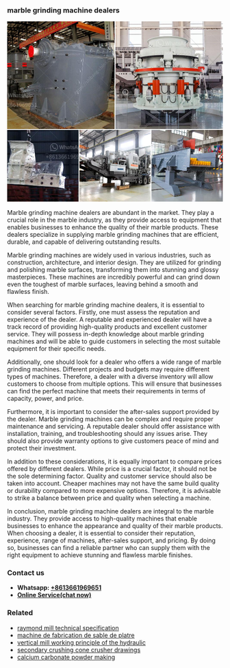 <h3>marble grinding machine dealers</h3><img src='1708408326.jpg' alt=''><p>Marble grinding machine dealers are abundant in the market. They play a crucial role in the marble industry, as they provide access to equipment that enables businesses to enhance the quality of their marble products. These dealers specialize in supplying marble grinding machines that are efficient, durable, and capable of delivering outstanding results.</p><p>Marble grinding machines are widely used in various industries, such as construction, architecture, and interior design. They are utilized for grinding and polishing marble surfaces, transforming them into stunning and glossy masterpieces. These machines are incredibly powerful and can grind down even the toughest of marble surfaces, leaving behind a smooth and flawless finish.</p><p>When searching for marble grinding machine dealers, it is essential to consider several factors. Firstly, one must assess the reputation and experience of the dealer. A reputable and experienced dealer will have a track record of providing high-quality products and excellent customer service. They will possess in-depth knowledge about marble grinding machines and will be able to guide customers in selecting the most suitable equipment for their specific needs.</p><p>Additionally, one should look for a dealer who offers a wide range of marble grinding machines. Different projects and budgets may require different types of machines. Therefore, a dealer with a diverse inventory will allow customers to choose from multiple options. This will ensure that businesses can find the perfect machine that meets their requirements in terms of capacity, power, and price.</p><p>Furthermore, it is important to consider the after-sales support provided by the dealer. Marble grinding machines can be complex and require proper maintenance and servicing. A reputable dealer should offer assistance with installation, training, and troubleshooting should any issues arise. They should also provide warranty options to give customers peace of mind and protect their investment.</p><p>In addition to these considerations, it is equally important to compare prices offered by different dealers. While price is a crucial factor, it should not be the sole determining factor. Quality and customer service should also be taken into account. Cheaper machines may not have the same build quality or durability compared to more expensive options. Therefore, it is advisable to strike a balance between price and quality when selecting a machine.</p><p>In conclusion, marble grinding machine dealers are integral to the marble industry. They provide access to high-quality machines that enable businesses to enhance the appearance and quality of their marble products. When choosing a dealer, it is essential to consider their reputation, experience, range of machines, after-sales support, and pricing. By doing so, businesses can find a reliable partner who can supply them with the right equipment to achieve stunning and flawless marble finishes.</p><h3>Contact us</h3><ul><li><strong>Whatsapp:&nbsp;<a href="https://wa.me/8613661969651">+8613661969651</a></strong></li><li><a href="https://swt.shibang-china.com/?git&amp;zhl&amp;marble grinding machine dealers"><strong>Online Service(chat now)</strong></a></li></ul><h3>Related</h3><ul><li><a href='raymond mill technical specification.md'>raymond mill technical specification</a></li><li><a href='machine de fabrication de sable de platre.md'>machine de fabrication de sable de platre</a></li><li><a href='vertical mill working principle of the hydraulic.md'>vertical mill working principle of the hydraulic</a></li><li><a href='secondary crushing cone crusher drawings.md'>secondary crushing cone crusher drawings</a></li><li><a href='calcium carbonate powder making.md'>calcium carbonate powder making</a></li></ul>